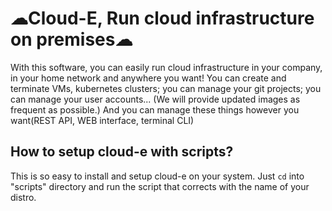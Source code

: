 # ☁Cloud-E, Run cloud infrastructure on premises☁
With this software, you can easily run cloud infrastructure in your company, in your home network and anywhere you want!
You can create and terminate VMs, kubernetes clusters; you can manage your git projects; you can manage your user accounts...
(We will provide updated images as frequent as possible.)
And you can manage these things however you want(REST API, WEB interface, terminal CLI)
## How to setup cloud-e with scripts?
This is so easy to install and setup cloud-e on your system.
Just ``` cd ``` into "scripts" directory and run the script that corrects with the name of your distro.

